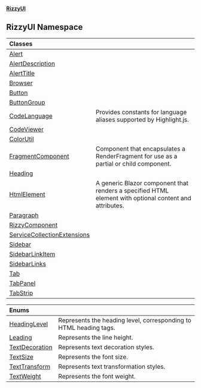 #### [RizzyUI](index 'index')

## RizzyUI Namespace

| Classes | |
| :--- | :--- |
| [Alert](RizzyUI.Alert 'RizzyUI.Alert') | |
| [AlertDescription](RizzyUI.AlertDescription 'RizzyUI.AlertDescription') | |
| [AlertTitle](RizzyUI.AlertTitle 'RizzyUI.AlertTitle') | |
| [Browser](RizzyUI.Browser 'RizzyUI.Browser') | |
| [Button](RizzyUI.Button 'RizzyUI.Button') | |
| [ButtonGroup](RizzyUI.ButtonGroup 'RizzyUI.ButtonGroup') | |
| [CodeLanguage](RizzyUI.CodeLanguage 'RizzyUI.CodeLanguage') | Provides constants for language aliases supported by Highlight.js. |
| [CodeViewer](RizzyUI.CodeViewer 'RizzyUI.CodeViewer') | |
| [ColorUtil](RizzyUI.ColorUtil 'RizzyUI.ColorUtil') | |
| [FragmentComponent](RizzyUI.FragmentComponent 'RizzyUI.FragmentComponent') | Component that encapsulates a RenderFragment for use as a partial or child component. |
| [Heading](RizzyUI.Heading 'RizzyUI.Heading') | |
| [HtmlElement](RizzyUI.HtmlElement 'RizzyUI.HtmlElement') | A generic Blazor component that renders a specified HTML element with optional content and attributes. |
| [Paragraph](RizzyUI.Paragraph 'RizzyUI.Paragraph') | |
| [RizzyComponent](RizzyUI.RizzyComponent 'RizzyUI.RizzyComponent') | |
| [ServiceCollectionExtensions](RizzyUI.ServiceCollectionExtensions 'RizzyUI.ServiceCollectionExtensions') | |
| [Sidebar](RizzyUI.Sidebar 'RizzyUI.Sidebar') | |
| [SidebarLinkItem](RizzyUI.SidebarLinkItem 'RizzyUI.SidebarLinkItem') | |
| [SidebarLinks](RizzyUI.SidebarLinks 'RizzyUI.SidebarLinks') | |
| [Tab](RizzyUI.Tab 'RizzyUI.Tab') | |
| [TabPanel](RizzyUI.TabPanel 'RizzyUI.TabPanel') | |
| [TabStrip](RizzyUI.TabStrip 'RizzyUI.TabStrip') | |

| Enums | |
| :--- | :--- |
| [HeadingLevel](RizzyUI.HeadingLevel 'RizzyUI.HeadingLevel') | Represents the heading level, corresponding to HTML heading tags. |
| [Leading](RizzyUI.Leading 'RizzyUI.Leading') | Represents the line height. |
| [TextDecoration](RizzyUI.TextDecoration 'RizzyUI.TextDecoration') | Represents text decoration styles. |
| [TextSize](RizzyUI.TextSize 'RizzyUI.TextSize') | Represents the font size. |
| [TextTransform](RizzyUI.TextTransform 'RizzyUI.TextTransform') | Represents text transformation styles. |
| [TextWeight](RizzyUI.TextWeight 'RizzyUI.TextWeight') | Represents the font weight. |
